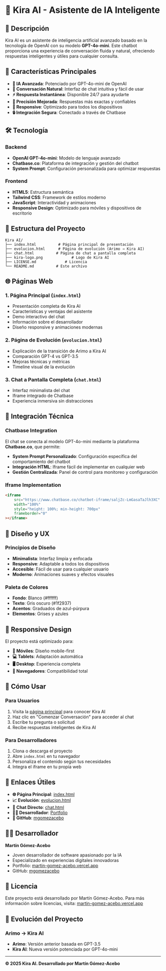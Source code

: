 # 🤖 Kira AI - Asistente de IA Inteligente

## 📖 Descripción

Kira AI es un asistente de inteligencia artificial avanzado basado en la tecnología de OpenAI con su modelo **GPT-4o-mini**. Este chatbot proporciona una experiencia de conversación fluida y natural, ofreciendo respuestas inteligentes y útiles para cualquier consulta.

## 🚀 Características Principales

- **🤖 IA Avanzada**: Potenciado por GPT-4o-mini de OpenAI
- **💬 Conversación Natural**: Interfaz de chat intuitiva y fácil de usar
- **⚡ Respuesta Instantánea**: Disponible 24/7 para ayudarte
- **🎯 Precisión Mejorada**: Respuestas más exactas y confiables
- **📱 Responsive**: Optimizado para todos los dispositivos
- **🔒 Integración Segura**: Conectado a través de Chatbase

## 🛠️ Tecnología

### Backend
- **OpenAI GPT-4o-mini**: Modelo de lenguaje avanzado
- **Chatbase.co**: Plataforma de integración y gestión del chatbot
- **System Prompt**: Configuración personalizada para optimizar respuestas

### Frontend
- **HTML5**: Estructura semántica
- **Tailwind CSS**: Framework de estilos moderno
- **JavaScript**: Interactividad y animaciones
- **Responsive Design**: Optimizado para móviles y dispositivos de escritorio

## 📁 Estructura del Proyecto

```
Kira AI/
├── index.html          # Página principal de presentación
├── evolucion.html      # Página de evolución (Arimo → Kira AI)
├── chat.html          # Página de chat a pantalla completa
├── kira-logo.png             # Logo de Kira AI
├── LICENSE.md             # Licencia
└── README.md          # Este archivo
```

## 🌐 Páginas Web

### 1. **Página Principal** (`index.html`)
- Presentación completa de Kira AI
- Características y ventajas del asistente
- Demo interactivo del chat
- Información sobre el desarrollador
- Diseño responsive y animaciones modernas

### 2. **Página de Evolución** (`evolucion.html`)
- Explicación de la transición de Arimo a Kira AI
- Comparación GPT-4 vs GPT-3.5
- Mejoras técnicas y métricas
- Timeline visual de la evolución

### 3. **Chat a Pantalla Completa** (`chat.html`)
- Interfaz minimalista del chat
- Iframe integrado de Chatbase
- Experiencia inmersiva sin distracciones

## 🔧 Integración Técnica

### Chatbase Integration
El chat se conecta al modelo GPT-4o-mini mediante la plataforma **Chatbase.co**, que permite:

- **System Prompt Personalizado**: Configuración específica del comportamiento del chatbot
- **Integración HTML**: Iframe fácil de implementar en cualquier web
- **Gestión Centralizada**: Panel de control para monitoreo y configuración

### Iframe Implementation
```html
<iframe
    src="https://www.chatbase.co/chatbot-iframe/saljZc-LmGasaTaJlh3XC"
    width="100%"
    style="height: 100%; min-height: 700px"
    frameborder="0"
></iframe>
```

## 🎨 Diseño y UX

### Principios de Diseño
- **Minimalista**: Interfaz limpia y enfocada
- **Responsive**: Adaptable a todos los dispositivos
- **Accesible**: Fácil de usar para cualquier usuario
- **Moderno**: Animaciones suaves y efectos visuales

### Paleta de Colores
- **Fondo**: Blanco (#ffffff)
- **Texto**: Gris oscuro (#1f2937)
- **Acentos**: Graduados de azul-púrpura
- **Elementos**: Grises y azules

## 📱 Responsive Design

El proyecto está optimizado para:
- **📱 Móviles**: Diseño mobile-first
- **💻 Tablets**: Adaptación automática
- **🖥️ Desktop**: Experiencia completa
- **🔄 Navegadores**: Compatibilidad total

## 🚀 Cómo Usar

### Para Usuarios
1. Visita la [página principal](index.html) para conocer Kira AI
2. Haz clic en "Comenzar Conversación" para acceder al chat
3. Escribe tu pregunta o solicitud
4. Recibe respuestas inteligentes de Kira AI

### Para Desarrolladores
1. Clona o descarga el proyecto
2. Abre `index.html` en tu navegador
3. Personaliza el contenido según tus necesidades
4. Integra el iframe en tu propia web

## 🔗 Enlaces Útiles

- **🌐 Página Principal**: [index.html](index.html)
- **📈 Evolución**: [evolucion.html](evolucion.html)
- **💬 Chat Directo**: [chat.html](chat.html)
- **👨‍💻 Desarrollador**: [Portfolio](https://martin-gomez-acebo.vercel.app)
- **📂 GitHub**: [mgomezacebo](https://github.com/mgomezacebo)

## 👨‍💻 Desarrollador

**Martín Gómez-Acebo**
- Joven desarrollador de software apasionado por la IA
- Especializado en experiencias digitales innovadoras
- Portfolio: [martin-gomez-acebo.vercel.app](https://martin-gomez-acebo.vercel.app)
- GitHub: [mgomezacebo](https://github.com/mgomezacebo)

## 📄 Licencia

Este proyecto está desarrollado por Martín Gómez-Acebo. Para más información sobre licencias, visita: [martin-gomez-acebo.vercel.app](https://martin-gomez-acebo.vercel.app)

## 🔄 Evolución del Proyecto

### Arimo → Kira AI
- **Arimo**: Versión anterior basada en GPT-3.5
- **Kira AI**: Nueva versión potenciada por GPT-4o-mini

---

**© 2025 Kira AI. Desarrollado por Martín Gómez-Acebo** 

